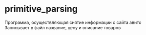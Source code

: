 # primitive_parsing
Программа, осуществляющая снятие информации с сайта авито
Записывает в файл название, цену и описание товаров
